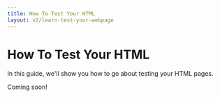 ```yaml
---
title: How To Test Your HTML
layout: v2/learn-test-your-webpage
---
```

# How To Test Your HTML

In this guide, we'll show you how to go about testing your HTML pages.

Coming soon!